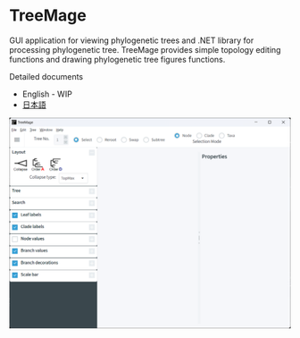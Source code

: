 # TreeMage

GUI application for viewing phylogenetic trees and .NET library for processing phylogenetic tree.
TreeMage provides simple topology editing functions and drawing phylogenetic tree figures functions.

Detailed documents
- English - WIP
- [日本語](./docs/ja/README.md)

![Main window of TreeMage](./docs/images/top.png)
